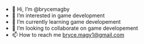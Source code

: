 - 👋 Hi, I’m @brycemagby
- 👀 I’m interested in game development
- 🌱 I’m currently learning game developement
- 💞️ I’m looking to collaborate on game developement
- 📫 How to reach me bryce.magy1@gmail.com

<!---
brycemagby/brycemagby is a ✨ special ✨ repository because its `README.md` (this file) appears on your GitHub profile.
You can click the Preview link to take a look at your changes.
--->
